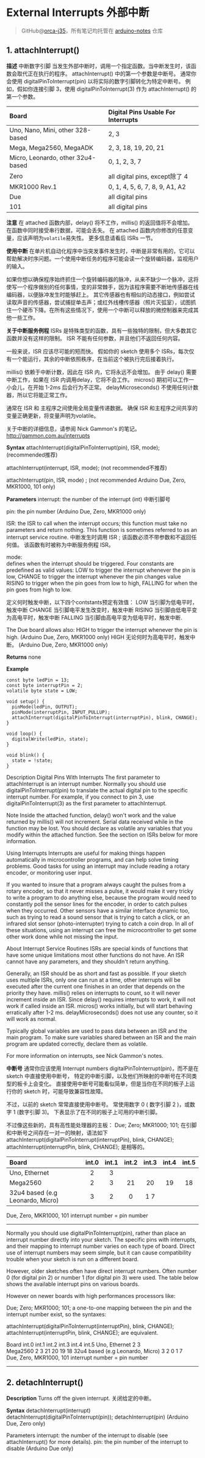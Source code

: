 # External Interrupts 外部中断
> GitHub@[orca-j35](https://github.com/orca-j35)，所有笔记均托管在 [arduino-notes](https://github.com/orca-j35/arduino-notes) 仓库



## 1. attachInterrupt()
**描述**
中断数字引脚
当发生外部中断时，调用一个指定函数。当中断发生时，该函数会取代正在执行的程序。
attachInterrupt() 中的第一个参数是中断号。
通常你会使用 digitalPinToInterrupt(pin) 以将实际的数字引脚转化为特定中断号。
例如，假如你连接引脚 3，使用 digitalPinToInterrupt(3) 作为
attachInterrupt() 的第一个参数。

| Board                             | Digital Pins Usable For Interrupts |
| :-------------------------------- | :--------------------------------- |
| Uno, Nano, Mini, other 328-based  | 2, 3                               |
| Mega, Mega2560, MegaADK           | 2, 3, 18, 19, 20, 21               |
| Micro, Leonardo, other 32u4-based | 0, 1, 2, 3, 7                      |
| Zero                              | all digital pins, except除了 4     |
| MKR1000 Rev.1                     | 0, 1, 4, 5, 6, 7, 8, 9, A1, A2     |
| Due                               | all digital pins                   |
| 101                               | all digital pins                   |

**注意**
在 attached 函数内部，delay() 将不工作，millis() 的返回值将不会增加。
在函数中同时接受串行数据，可能会丢失。
 在 attached 函数内你修改的任意变量，应该声明为`volatile`易失性。
更多信息请看后 ISRs 一节。

**使用中断**
在单片机自动化程序中当突发事件发生时，中断是非常有用的，它可以帮助解决时序问题。一个使用中断任务的程序可能会读一个旋转编码器，监视用户的输入。

如果你想以确保程序始终抓住一个旋转编码器的脉冲，从来不缺少一个脉冲，这将使写一个程序做别的任何事情，变的非常棘手，因为该程序需要不断地传感器在线编码器，以便脉冲发生时能够赶上。
其它传感器也有相似的动态接口，例如尝试读取声音的传感器，尝试捕捉单击声；或红外线槽传感器（照片灭弧室），试图抓住一个硬币下降。在所有这些情况下，使用一个中断可以释放的微控制器来完成其他一些工作。

**关于中断服务例程**
ISRs 是特殊类型的函数，具有一些独特的限制，但大多数其它函数并没有这样的限制。
ISR 不能有任何参数，并且他们不返回任何内容。

一般来说，ISR 应该尽可能的短而快。
假如你的 sketch 使用多个 ISRs，每次仅有一个能运行，其余的中断依照秩序，在当前这个被执行完后接着执行。

millis() 依赖于中断计数，因此在 ISR 内，它将永远不会增加。
由于 delay() 需要中断工作，如果在 ISR 内调用delay，它将不会工作。
micros() 期初可以工作一小会儿，在开始 1-2ms 后会行为不正常。
delayMicroseconds() 不使用任何计数器，所以它将能正常工作。

通常在 ISR 和 主程序之间使用全局变量传递数据。
确保 ISR 和主程序之间共享的变量正确更新，将变量声明为volatile。

关于中断的详细信息，请参阅 Nick Gammon's 的笔记。
http://gammon.com.au/interrupts

**Syntax**
attachInterrupt(digitalPinToInterrupt(pin), ISR, mode);	(recommended推荐)

attachInterrupt(interrupt, ISR, mode);	(not recommended不推荐)

attachInterrupt(pin, ISR, mode) ;	(not recommended Arduino Due, Zero, MKR1000, 101 only)


**Parameters**
interrupt:	the number of the interrupt (int) 中断引脚号 

pin:	the pin number	(Arduino Due, Zero, MKR1000 only)

ISR:	the ISR to call when the interrupt occurs; this function must take no parameters and return nothing. This function is sometimes referred to as an interrupt service routine.
中断发生时调用 ISR ;
该函数必须不带参数和不返回任何值。
该函数有时被称为中断服务例程 ISR。 

mode:	
defines when the interrupt should be triggered. Four constants are predefined as valid values:
LOW to trigger the interrupt whenever the pin is low,
CHANGE to trigger the interrupt whenever the pin changes value
RISING to trigger when the pin goes from low to high,
FALLING for when the pin goes from high to low.

定义何时触发中断，以下四个contstants预定有效值：
LOW 当引脚为低电平时，触发中断
CHANGE 当引脚电平发生改变时，触发中断
RISING 当引脚由低电平变为高电平时，触发中断
FALLING 当引脚由高电平变为低电平时，触发中断.

The Due board allows also:
HIGH to trigger the interrupt whenever the pin is high.
(Arduino Due, Zero, MKR1000 only)
HIGH 无论何时为高电平时，触发中断。
(Arduino Due, Zero, MKR1000 only)

**Returns**
none

**Example**
```
const byte ledPin = 13;
const byte interruptPin = 2;
volatile byte state = LOW;

void setup() {
  pinMode(ledPin, OUTPUT);
  pinMode(interruptPin, INPUT_PULLUP);
  attachInterrupt(digitalPinToInterrupt(interruptPin), blink, CHANGE);
}

void loop() {
  digitalWrite(ledPin, state);
}

void blink() {
  state = !state;
}
```


Description
Digital Pins With Interrupts
The first parameter to attachInterrupt is an interrupt number. Normally you should use digitalPinToInterrupt(pin) to translate the actual digital pin to the specific interrupt number. For example, if you connect to pin 3, use digitalPinToInterrupt(3) as the first parameter to attachInterrupt.

Note
Inside the attached function, delay() won't work and the value returned by millis() will not increment. Serial data received while in the function may be lost. You should declare as volatile any variables that you modify within the attached function. See the section on ISRs below for more information.

Using Interrupts
Interrupts are useful for making things happen automatically in microcontroller programs, and can help solve timing problems. Good tasks for using an interrupt may include reading a rotary encoder, or monitoring user input.

If you wanted to insure that a program always caught the pulses from a rotary encoder, so that it never misses a pulse, it would make it very tricky to write a program to do anything else, because the program would need to constantly poll the sensor lines for the encoder, in order to catch pulses when they occurred. Other sensors have a similar interface dynamic too, such as trying to read a sound sensor that is trying to catch a click, or an infrared slot sensor (photo-interrupter) trying to catch a coin drop. In all of these situations, using an interrupt can free the microcontroller to get some other work done while not missing the input.

About Interrupt Service Routines
ISRs are special kinds of functions that have some unique limitations most other functions do not have. An ISR cannot have any parameters, and they shouldn't return anything.

Generally, an ISR should be as short and fast as possible. If your sketch uses multiple ISRs, only one can run at a time, other interrupts will be executed after the current one finishes in an order that depends on the priority they have. millis() relies on interrupts to count, so it will never increment inside an ISR. Since delay() requires interrupts to work, it will not work if called inside an ISR. micros() works initially, but will start behaving erratically after 1-2 ms. delayMicroseconds() does not use any counter, so it will work as normal.

Typically global variables are used to pass data between an ISR and the main program. To make sure variables shared between an ISR and the main program are updated correctly, declare them as volatile.

For more information on interrupts, see Nick Gammon's notes.

**中断号**
通常你应该使用
Interrupt numbers digitalPinToInterrupt(pin)，而不是在 sketch 中直接使用中断号，
特定的中断引脚，以及他们所映射的中断号在不同类型的板卡上会变化。
直接使用中断号可能看似简单，但是当你在不同的板子上运行你的 sketch 时，可能导致兼容性故障。

不过，以前的 sketch 常常直接使用中断号。
常使用数字 0 ( 数字引脚 2 )，或数字 1 (数字引脚 3)。
下表显示了在不同的板子上可用的中断引脚。

不过像这些新的，具有高性能处理器的主板：
Due;
Zero;
MKR1000;
101;
在引脚和中断号之间存在一对一的映射，语法如下
attachInterrupt(digitalPinToInterrupt(interruptPin), blink, CHANGE);
attachInterrupt(interruptPin, blink, CHANGE);
是相等的。

| Board                            | int.0 | int.1 | int.2 | int.3  | int.4 | int.5 |
| :------------------------------- | :---: | :---: | :---: | :----: | :---: | :---: |
| Uno, Ethernet                    |   2   |   3   |       |        |       |       |
| Mega2560                         |   2   |   3   |  21   |   20   |  19   |  18   |
| 32u4 based (e.g Leonardo, Micro) |   3   |   2   |   0   | 1	7 |       |       |
Due, Zero, MKR1000, 101 interrupt number = pin number

---
Normally you should use digitalPinToInterrupt(pin), rather than place an interrupt number directly into your sketch. The specific pins with interrupts, and their mapping to interrupt number varies on each type of board. Direct use of interrupt numbers may seem simple, but it can cause compatibility trouble when your sketch is run on a different board.

However, older sketches often have direct interrupt numbers. Often number 0 (for digital pin 2) or number 1 (for digital pin 3) were used. The table below shows the available interrupt pins on various boards.

However on newer boards with high performances processors like:

Due;
Zero;
MKR1000;
101;
a one-to-one mapping between the pin and the interrupt number exist, so the syntaxes:

attachInterrupt(digitalPinToInterrupt(interruptPin), blink, CHANGE);
attachInterrupt(interruptPin, blink, CHANGE);
are equivalent.

Board	int.0	int.1	int.2	int.3	int.4	int.5
Uno, Ethernet	2	3	 	 	 	 
Mega2560	2	3	21	20	19	18
32u4 based (e.g Leonardo, Micro)	3	2	0	1	7	 
Due, Zero, MKR1000, 101	interrupt number = pin number

---

## 2. detachInterrupt()
**Description**
Turns off the given interrupt.
关闭给定的中断。

**Syntax**
detachInterrupt(interrupt)
detachInterrupt(digitalPinToInterrupt(pin));
detachInterrupt(pin)	(Arduino Due, Zero only)

Parameters
interrupt: the number of the interrupt to disable (see attachInterrupt() for more details).
pin: the pin number of the interrupt to disable (Arduino Due only)